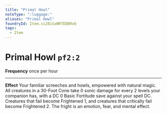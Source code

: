 ```yaml
---
title: "Primal Howl"
noteType: ":luggage:"
aliases: "Primal Howl"
foundryId: Item.si28iSaNRTEDBRx6
tags:
  - Item
---
```


# Primal Howl `pf2:2`

**Frequency** once per hour

* * *

**Effect** Your familiar screeches and howls, empowered with natural magic. All creatures in a 30-Foot Cone take 0 sonic damage for every 2 levels your companion has, with a DC 0 Basic Fortitude save against your spell DC. Creatures that fail become Frightened 1, and creatures that critically fail become Frightened 2. The fright is an emotion, fear, and mental effect.
